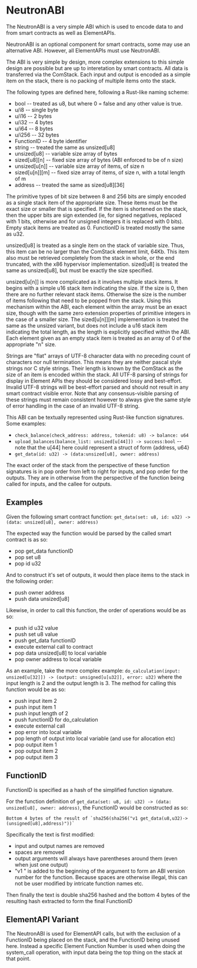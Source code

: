 # NeutronABI

The NeutronABI is a very simple ABI which is used to encode data to and from smart contracts as well as ElementAPIs. 

NeutronABI is an optional component for smart contracts, some may use an alternative ABI. However, all ElementAPIs must use NeutronABI. 

The ABI is very simple by design, more complex extensions to this simple design are possible but are up to interetation by smart contracts. All data is transferred via the ComStack. Each input and output is encoded as a simple item on the stack, there is no packing of multiple items onto the stack. 

The following types are defined here, following a Rust-like naming scheme:

* bool -- treated as u8, but where 0 = false and any other value is true.
* u/i8 -- single byte
* u/i16 -- 2 bytes
* u/i32 -- 4 bytes
* u/i64 -- 8 bytes
* u/i256 -- 32 bytes
* FunctionID -- 4 byte identifier
* string -- treated the same as unsized[u8]
* unsized[u8] -- variable size array of bytes
* sized[u8][n] -- fixed size array of bytes (ABI enforced to be of n size)
* unsized[u[n]] -- variable size array of items, of size n
* sized[u[n]][m] -- fixed size array of items, of size n, with a total length of m
* address -- treated the same as sized[u8][36]

The primitive types of bit size between 8 and 256 bits are simply encoded as a single stack item of the appropriate size. These items must be the exact size or smaller that is specified. If the item is shortened on the stack, then the upper bits are sign extended (ie, for signed negatives, replaced with 1 bits, otherwise and for unsigned integers it is replaced with 0 bits). Empty stack items are treated as 0. FunctionID is treated mostly the same as u32. 

unsized[u8] is treated as a single item on the stack of variable size. Thus, this item can be no larger than the ComStack element limit, 64Kb. This item also must be retrieved completely from the stack in whole, or the end truncated, with the x86 hypervisor implementation. sized[u8] is treated the same as unsized[u8], but must be exactly the size specified. 

unsized[u[n]] is more complicated as it involves multiple stack items. It begins with a simple u16 stack item indicating the size. If the size is 0, then there are no further relevant stack items. Otherwise the size is the number of items following that need to be popped from the stack. Using this mechanism within the ABI, each element within the array must be an exact size, though with the same zero extension properties of primitive integers in the case of a smaller size. The sized[u[n]][m] implementation is treated the same as the unsized variant, but does not include a u16 stack item indicating the total length, as the length is explicitly specified within the ABI. Each element given as an empty stack item is treated as an array of 0 of the appropriate "n" size.

Strings are "flat" arrays of UTF-8 character data with no preceding count of characters nor null termination. This means they are neither pascal style strings nor C style strings. Their length is known by the ComStack as the size of an item is encoded within the stack. All UTF-8 parsing of strings for display in Element APIs they should be considered lossy and best-effort. Invalid UTF-8 strings will be best-effort parsed and should not result in any smart contract visible error. Note that any consensus-visible parsing of these strings must remain consistent however to always give the same style of error handling in the case of an invalid UTF-8 string. 

This ABI can be textually represented using Rust-like function signatures. Some examples:

* `check_balance(check_address: address, tokenid: u8) -> balance: u64`
* `upload_balances(balance_list: unsized[u[44]]) -> success:bool` -- note that the u[44] here could represent a struct of form {address, u64}
* `get_data(id: u32) -> (data:unsized[u8], owner: address)`

The exact order of the stack from the perspective of these function signatures is in pop order from left to right for inputs, and pop order for the outputs. They are in otherwise from the perspective of the function being called for inputs, and the callee for outputs. 

## Examples

Given the following smart contract function: `get_data(set: u8, id: u32) -> (data: unsized[u8], owner: address)`

The expected way the function would be parsed by the called smart contract is as so:

* pop get_data functionID
* pop set u8
* pop id u32

And to construct it's set of outputs, it would then place items to the stack in the following order:

* push owner address
* push data unsized[u8]

Likewise, in order to call this function, the order of operations would be as so:

* push id u32 value
* push set u8 value
* push get_data functionID
* execute external call to contract
* pop data unsized[u8] to local variable
* pop owner address to local variable

As an example, take the more complex example: `do_calculation(input: unsized[u[32]]) -> (output: unsigned[u[u32]], error: u32)` where the input length is 2 and the output length is 3. The method for calling this function would be as so:

* push input item 2
* push input item 1
* push input length of 2
* push functionID for do_calculation
* execute external call
* pop error into local variable
* pop length of output into local variable (and use for allocation etc)
* pop output item 1
* pop output item 2
* pop output item 3

## FunctionID

FunctionID is specified as a hash of the simplified function signature.

For the function definition of `get_data(set: u8, id: u32) -> (data: unsized[u8], owner: address)`, the FunctionID would be constructed as so:

    Bottom 4 bytes of the result of `sha256(sha256("v1 get_data(u8,u32)->(unsigned[u8],address)"))`

Specifically the text is first modified:

* input and output names are removed
* spaces are removed
* output arguments will always have parentheses around them (even when just one output)
* "v1 " is added to the beginning of the argument to form an ABI version number for the function. Because spaces are otherwise illegal, this can not be user modified by intricate function names etc.

Then finally the text is double sha256 hashed and the bottom 4 bytes of the resulting hash extracted to form the final FunctionID

## ElementAPI Variant 

The NeutronABI is used for ElementAPI calls, but with the exclusion of a FunctionID being placed on the stack, and the FunctionID being unused here. Instead a specific Element Function Number is used when doing the system_call operation, with input data being the top thing on the stack at that point. 
